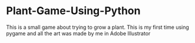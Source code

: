 # Plant-Game-Using-Python
This is a small game about trying to grow a plant. This is my first time using pygame and all the art was made by me in Adobe Illustrator
